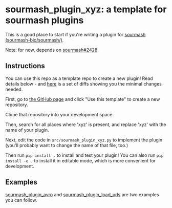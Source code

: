 # sourmash_plugin_xyz: a template for sourmash plugins

This is a good place to start if you're writing a plugin for
[sourmash (sourmash-bio/sourmash/)](https://github.com/sourmash-bio/sourmash/).

Note: for now, depends on
[sourmash#2428](https://github.com/sourmash-bio/sourmash/pull/2428).

## Instructions

You can use this repo as a template repo to create a new plugin!
Read details below - and
[here](https://github.com/ctb/sourmash_plugin_template_test1/pull/1)
is a set of diffs showing you the minimal changes needed.

First, go to [the GitHub page](https://github.com/sourmash-bio/sourmash_plugin_template) and click "Use this template" to create a new repository.

Clone that repository into your development space.

Then, search for all places where 'xyz' is present, and replace
'xyz' with the name of your plugin.

Next, edit the code in `src/sourmash_plugin_xyz.py` to implement the plugin
(you'll probably want to change the name of that file, too.)

Then run `pip install .` to install and test your plugin! You can also
run `pip install -e .` to install it in editable mode, which is more
convenient for development.

## Examples

[sourmash_plugin_avro](https://github.com/sourmash-bio/sourmash_plugin_avro)
and
[sourmash_plugin_load_urls](https://github.com/sourmash-bio/sourmash_plugin_load_urls)
are two examples you can follow.

